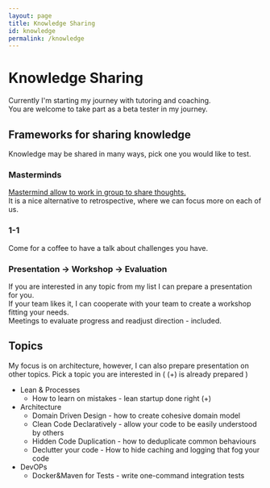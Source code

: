 ```yaml
---
layout: page
title: Knowledge Sharing
id: knowledge
permalink: /knowledge
---
```


# Knowledge Sharing

Currently I'm starting my journey with tutoring and coaching.  
You are welcome to take part as a beta tester in my journey.

## Frameworks for sharing knowledge 

Knowledge may be shared in many ways, pick one you would like to test.

### Masterminds

[Mastermind allow to work in group to share thoughts.](https://www.lifehack.org/articles/featured/how-to-start-and-run-a-mastermind-group.html)  
It is a nice alternative to retrospective, where we can focus more on each of us.

### 1-1

Come for a coffee to have a talk about challenges you have.  

### Presentation -> Workshop -> Evaluation

If you are interested in any topic from my list I can prepare a presentation for you.  
If your team likes it, I can cooperate with your team to create a workshop fitting your needs.  
Meetings to evaluate progress and readjust direction - included.

## Topics

My focus is on architecture, however, I can also prepare presentation on other topics.
Pick a topic you are interested in ( (+) is already prepared )

- Lean & Processes
    - How to learn on mistakes - lean startup done right (+)
- Architecture
    - Domain Driven Design - how to create cohesive domain model
    - Clean Code Declaratively - allow your code to be easily understood by others
    - Hidden Code Duplication - how to deduplicate common behaviours
    - Declutter your code - How to hide caching and logging that fog your code
- DevOPs
    - Docker&Maven for Tests - write one-command integration tests

<style>
  .wrapper {
    max-width: 46em;
  }
</style>
